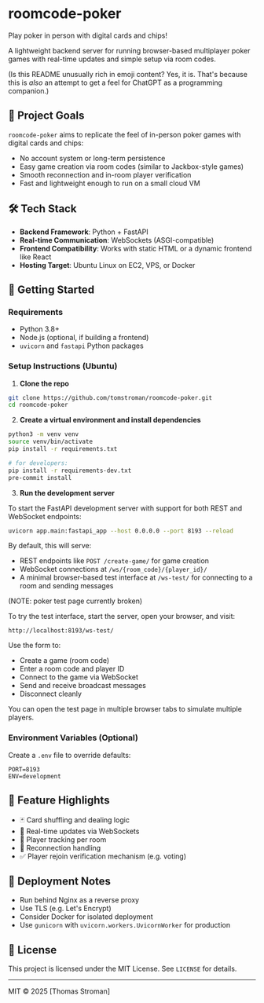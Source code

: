 # roomcode-poker
Play poker in person with digital cards and chips!

A lightweight backend server for running browser-based multiplayer poker games with real-time updates and simple setup via room codes.

(Is this README unusually rich in emoji content? Yes, it is. That's because this is
*also* an attempt to get a feel for ChatGPT as a programming companion.)

## 🎯 Project Goals

`roomcode-poker` aims to replicate the feel of in-person poker games with digital cards and chips:
- No account system or long-term persistence
- Easy game creation via room codes (similar to Jackbox-style games)
- Smooth reconnection and in-room player verification
- Fast and lightweight enough to run on a small cloud VM

## 🛠 Tech Stack

- **Backend Framework**: Python + FastAPI
- **Real-time Communication**: WebSockets (ASGI-compatible)
- **Frontend Compatibility**: Works with static HTML or a dynamic frontend like React
- **Hosting Target**: Ubuntu Linux on EC2, VPS, or Docker

## 🚀 Getting Started

### Requirements

- Python 3.8+
- Node.js (optional, if building a frontend)
- `uvicorn` and `fastapi` Python packages

### Setup Instructions (Ubuntu)

1. **Clone the repo**

```bash
git clone https://github.com/tomstroman/roomcode-poker.git
cd roomcode-poker
```

2. **Create a virtual environment and install dependencies**

```bash
python3 -m venv venv
source venv/bin/activate
pip install -r requirements.txt

# for developers:
pip install -r requirements-dev.txt
pre-commit install
```

3. **Run the development server**

To start the FastAPI development server with support for both REST and WebSocket endpoints:

```bash
uvicorn app.main:fastapi_app --host 0.0.0.0 --port 8193 --reload
```

By default, this will serve:
- REST endpoints like `POST /create-game/` for game creation
- WebSocket connections at `/ws/{room_code}/{player_id}/`
- A minimal browser-based test interface at `/ws-test/` for connecting to a room and sending messages

(NOTE: poker test page currently broken)

To try the test interface, start the server, open your browser, and visit:

```
http://localhost:8193/ws-test/
```

Use the form to:
- Create a game (room code)
- Enter a room code and player ID
- Connect to the game via WebSocket
- Send and receive broadcast messages
- Disconnect cleanly

You can open the test page in multiple browser tabs to simulate multiple players.


### Environment Variables (Optional)

Create a `.env` file to override defaults:

```env
PORT=8193
ENV=development
```

## 🧪 Feature Highlights

- 🃏 Card shuffling and dealing logic
- 💬 Real-time updates via WebSockets
- 👥 Player tracking per room
- 🔄 Reconnection handling
- ✅ Player rejoin verification mechanism (e.g. voting)

## 🔐 Deployment Notes

- Run behind Nginx as a reverse proxy
- Use TLS (e.g. Let's Encrypt)
- Consider Docker for isolated deployment
- Use `gunicorn` with `uvicorn.workers.UvicornWorker` for production

## 📝 License

This project is licensed under the MIT License. See `LICENSE` for details.

---

MIT © 2025 [Thomas Stroman]
